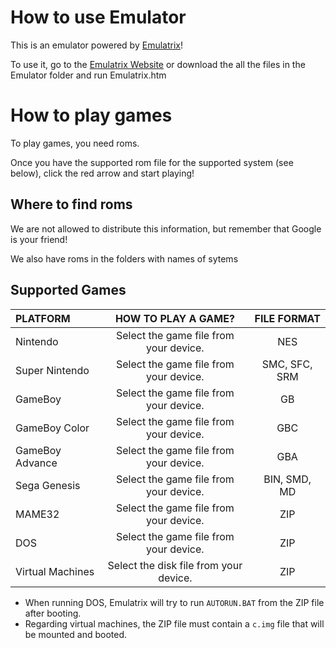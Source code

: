 # How to use Emulator
This is an emulator powered by [Emulatrix](https://github.com/lrusso/Emulatrix)!

To use it, go to the [Emulatrix Website](https://www.emulatrix.com/) or download the all the files in the Emulator folder and run Emulatrix.htm

# How to play games
To play games, you need roms.

Once you have the supported rom file for the supported system (see below), click the red arrow and start playing!

## Where to find roms
We are not allowed to distribute this information, but remember that Google is your friend!

We also have roms in the folders with names of sytems

## Supported Games
| PLATFORM  | HOW TO PLAY A GAME?  | FILE FORMAT |
| :------------ |:---------------:| :-----:|
| Nintendo | Select the game file from your device. | NES |
| Super Nintendo | Select the game file from your device. | SMC, SFC, SRM |
| GameBoy | Select the game file from your device. | GB |
| GameBoy Color | Select the game file from your device. | GBC |
| GameBoy Advance | Select the game file from your device. | GBA |
| Sega Genesis | Select the game file from your device. | BIN, SMD, MD |
| MAME32 | Select the game file from your device. | ZIP |
| DOS | Select the game file from your device. | ZIP |
| Virtual Machines | Select the disk file from your device. | ZIP |

- When running DOS, Emulatrix will try to run ```AUTORUN.BAT``` from the ZIP file after booting.
- Regarding virtual machines, the ZIP file must contain a ```c.img``` file that will be mounted and booted.
